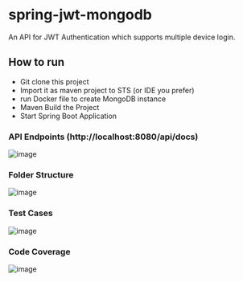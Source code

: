# spring-jwt-mongodb

An API for JWT Authentication which supports multiple device login.

## How to run

- Git clone this project
- Import it as maven project to STS (or IDE you prefer)
- run Docker file to create MongoDB instance
- Maven Build the Project
- Start Spring Boot Application

### API Endpoints (http://localhost:8080/api/docs)
![image](https://user-images.githubusercontent.com/60145175/209425254-4f042442-8b3b-4796-8539-a3ff88cb5ced.png)

### Folder Structure
![image](https://user-images.githubusercontent.com/60145175/209424858-ff5391fd-c2b7-496e-985e-2fd2e4a29b7a.png)

### Test Cases
![image](https://user-images.githubusercontent.com/60145175/209425038-005fbd34-9da1-42dc-a1e4-66f4aa8554af.png)

### Code Coverage
![image](https://user-images.githubusercontent.com/60145175/209425055-2bccae55-7189-4e77-b0ac-ef0f91e526a2.png)
